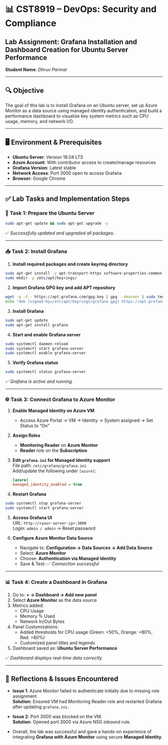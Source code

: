 
# 📊 CST8919 – DevOps: Security and Compliance  
## **Lab Assignment**: Grafana Installation and Dashboard Creation for Ubuntu Server Performance  
**Student Name**: *Dhruv Parmar* 

---

## 🔍 Objective  
The goal of this lab is to install Grafana on an Ubuntu server, set up Azure Monitor as a data source using managed identity authentication, and build a performance dashboard to visualize key system metrics such as CPU usage, memory, and network I/O.

---

## 🖥️ Environment & Prerequisites  

- **Ubuntu Server**: Version 18.04 LTS  
- **Azure Account**: With contributor access to create/manage resources  
- **Grafana Version**: Latest stable  
- **Network Access**: Port 3000 open to access Grafana  
- **Browser**: Google Chrome

---

## ✅ Lab Tasks and Implementation Steps

### 🔧 Task 1: Prepare the Ubuntu Server  

```bash
sudo apt-get update && sudo apt-get upgrade -y
```

✅ *Successfully updated and upgraded all packages.*

---

### 📥 Task 2: Install Grafana  

1. **Install required packages and create keyring directory**  
```bash
sudo apt-get install -y apt-transport-https software-properties-common wget
sudo mkdir -p /etc/apt/keyrings/
```

2. **Import Grafana GPG key and add APT repository**  
```bash
wget -q -O - https://apt.grafana.com/gpg.key | gpg --dearmor | sudo tee /etc/apt/keyrings/grafana.gpg > /dev/null
echo "deb [signed-by=/etc/apt/keyrings/grafana.gpg] https://apt.grafana.com stable main" | sudo tee -a /etc/apt/sources.list.d/grafana.list
```

3. **Install Grafana**  
```bash
sudo apt-get update
sudo apt-get install grafana
```

4. **Start and enable Grafana server**  
```bash
sudo systemctl daemon-reload
sudo systemctl start grafana-server
sudo systemctl enable grafana-server
```

5. **Verify Grafana status**  
```bash
sudo systemctl status grafana-server
```

✅ *Grafana is active and running.*

---

### 🌐 Task 3: Connect Grafana to Azure Monitor  

1. **Enable Managed Identity on Azure VM**  
   - Access Azure Portal → VM → Identity → System assigned → Set Status to “On”

2. **Assign Roles**  
   - **Monitoring Reader** on **Azure Monitor**  
   - **Reader** role on the **Subscription**

3. **Edit `grafana.ini` for Managed Identity support**  
   File path: `/etc/grafana/grafana.ini`  
   Add/update the following under `[azure]`:
   ```ini
   [azure]
   managed_identity_enabled = true
   ```

4. **Restart Grafana**  
```bash
sudo systemctl stop grafana-server
sudo systemctl start grafana-server
```

5. **Access Grafana UI**  
   URL: `http://<your-server-ip>:3000`  
   Login: `admin / admin` → Reset password

6. **Configure Azure Monitor Data Source**  
   - Navigate to: **Configuration → Data Sources → Add Data Source**  
   - Select: **Azure Monitor**  
   - Choose: **Authentication via Managed Identity**  
   - Save & Test: ✅ *Connection successful*

---

### 📊 Task 4: Create a Dashboard in Grafana  

1. Go to: **+ → Dashboard → Add new panel**  
2. Select **Azure Monitor** as the data source  
3. Metrics added:
   - CPU Usage
   - Memory % Used
   - Network In/Out Bytes  
4. Panel Customizations:
   - Added thresholds for CPU usage (Green: <50%, Orange: <80%, Red: >80%)
   - Customized panel titles and legends  
5. Dashboard saved as: **Ubuntu Server Performance**

✅ *Dashboard displays real-time data correctly.*

---


## 📝 Reflections & Issues Encountered

- **Issue 1**: Azure Monitor failed to authenticate initially due to missing role assignment.  
  **Solution**: Ensured VM had Monitoring Reader role and restarted Grafana after updating `grafana.ini`.

- **Issue 2**: Port 3000 was blocked on the VM.  
  **Solution**: Opened port 3000 via Azure NSG inbound rule.

- Overall, the lab was successful and gave a hands-on experience of integrating **Grafana with Azure Monitor** using secure **Managed Identity**.


